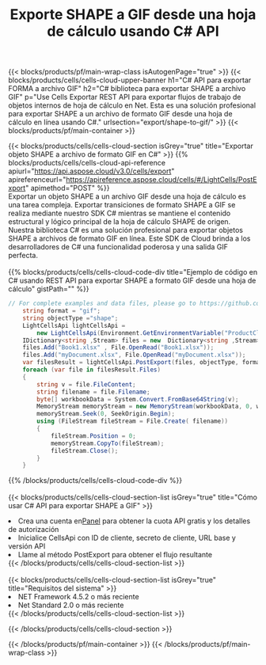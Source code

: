 ﻿---
title:  Exporte SHAPE a GIF desde una hoja de cálculo usando C# API
description:  Aspose.Cells Cloud REST API admite la exportación de archivos Excel y objetos internos a tipos de archivos de formato. SDK admite tipos de lenguajes de desarrollo. Incluyen Android, C#, Go, Java, NodeJS, Perl, PHP, Python, Ruby y Swift.
url: /es/net/export/shape-to-gif/
---
{{< blocks/products/pf/main-wrap-class isAutogenPage="true" >}}
{{< blocks/products/cells/cells-cloud-upper-banner h1="C# API para exportar FORMA a archivo GIF" h2="C# biblioteca para exportar SHAPE a archivo GIF" p="Use Cells Exportar REST API para exportar flujos de trabajo de objetos internos de hoja de cálculo en Net. Esta es una solución profesional para exportar SHAPE a un archivo de formato GIF desde una hoja de cálculo en línea usando C#." urlsection="export/shape-to-gif/" >}}
{{< blocks/products/pf/main-container >}}

{{< blocks/products/cells/cells-cloud-section isGrey="true" title="Exportar objeto SHAPE a archivo de formato GIF en C#" >}}
{{% blocks/products/cells/cells-cloud-api-reference apiurl="https://api.aspose.cloud/v3.0/cells/export" apireferenceurl="https://apireference.aspose.cloud/cells/#/LightCells/PostExport" apimethod="POST" %}}
<br/>
Exportar un objeto SHAPE a un archivo GIF desde una hoja de cálculo es una tarea compleja. Exportar transiciones de formato SHAPE a GIF se realiza mediante nuestro SDK C# mientras se mantiene el contenido estructural y lógico principal de la hoja de cálculo SHAPE de origen. Nuestra biblioteca C# es una solución profesional para exportar objetos SHAPE a archivos de formato GIF en línea. Este SDK de Cloud brinda a los desarrolladores de C# una funcionalidad poderosa y una salida GIF perfecta.
<br/>
<br/>
{{% blocks/products/cells/cells-cloud-code-div title="Ejemplo de código en C# usando REST API para exportar SHAPE a formato GIF desde una hoja de cálculo" gistPath="" %}}
  
```cs
// For complete examples and data files, please go to https://github.com/aspose-cells-cloud/aspose-cells-cloud-dotnet/
    string format = "gif";
    string objectType ="shape";
    LightCellsApi lightCellsApi =
        new LightCellsApi(Environment.GetEnvironmentVariable("ProductClientId"), Environment.GetEnvironmentVariable("ProductClientSecret"));
    IDictionary<string ,Stream> files = new  Dictionary<string ,Stream>();
    files.Add("Book1.xlsx" , File.OpenRead("Book1.xlsx"));
    files.Add("myDocument.xlsx", File.OpenRead("myDocument.xlsx"));
    var filesResult = lightCellsApi.PostExport(files, objectType, format);
    foreach (var file in filesResult.Files)
    {
        string v = file.FileContent;
        string filename = file.Filename;
        byte[] workbookData = System.Convert.FromBase64String(v);
        MemoryStream memoryStream = new MemoryStream(workbookData, 0, workbookData.Length);
        memoryStream.Seek(0, SeekOrigin.Begin);
        using (FileStream fileStream = File.Create( filename))
        {
            fileStream.Position = 0;
            memoryStream.CopyTo(fileStream);
            fileStream.Close();
        }
    }
```
   
{{% /blocks/products/cells/cells-cloud-code-div %}}
<br/>
<br/>
{{< blocks/products/cells/cells-cloud-section-list isGrey="true" title="Cómo usar C# API para exportar SHAPE a GIF" >}}
<li> Crea una cuenta en<a href="https://dashboard.aspose.cloud/">Panel</a> para obtener la cuota API gratis y los detalles de autorización</li>
<li>Inicialice CellsApi con ID de cliente, secreto de cliente, URL base y versión API</li>
<li>Llame al método PostExport para obtener el flujo resultante</li>
{{< /blocks/products/cells/cells-cloud-section-list >}}
<br/>
<br/>
{{< blocks/products/cells/cells-cloud-section-list isGrey="true" title="Requisitos del sistema" >}}
<li>NET Framework 4.5.2 o más reciente</li>
<li>Net Standard 2.0 o más reciente</li>
{{< /blocks/products/cells/cells-cloud-section-list >}}

{{< /blocks/products/cells/cells-cloud-section >}}

{{< /blocks/products/pf/main-container >}}
{{< /blocks/products/pf/main-wrap-class >}}
